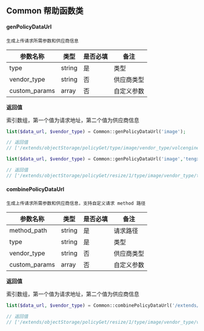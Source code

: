 ## Common 帮助函数类

#### genPolicyDataUrl
```text
生成上传请求所需参数和供应商信息
```

| 参数名称         | 类型    | 是否必填 | 备注                           |
|-----------------|---------|----------|--------------------------------|
| type            | string  | 是       | 类型                           |
| vendor_type     | string  | 否       | 供应商类型           |
| custom_params   | array   | 否       | 自定义参数             |



**返回值**

索引数组，第一个值为请求地址，第二个值为供应商信息



```php
list($data_url, $vendor_type) = Common::genPolicyDataUrl('image');

// 返回值
// ['/extends/objectStorage/policyGet/type/image/vendor_type/volcengine_tos.html', 'volcengine_tos']

list($data_url, $vendor_type) = Common::genPolicyDataUrl('image','tengxun_cos',['resize' => 1]);

// 返回值
// ['/extends/objectStorage/policyGet/resize/1/type/image/vendor_type/tengxun_cos.html','tengxun_cos']
```


#### combinePolicyDataUrl
```text
生成上传请求所需参数和供应商信息，支持自定义请求 method 路径
```

| 参数名称         | 类型    | 是否必填 | 备注                          |
|-----------------|---------|----------|-------------------------------|
| method_path     | string  | 是       | 请求路径                      |
| type            | string  | 是       | 类型                          |
| vendor_type     | string  | 否       | 供应商类型         |
| custom_params   | array   | 否       | 自定义参数             |



**返回值**

索引数组，第一个值为请求地址，第二个值为供应商信息



```php
list($data_url, $vendor_type) = Common::combinePolicyDataUrl('/extends/objectStorage/policyGet', 'image','volcengine_tos',['resize' => 1]);

// 返回值
// ['/extends/objectStorage/policyGet/resize/1/type/image/vendor_type/volcengine_tos.html', 'volcengine_tos']
```
